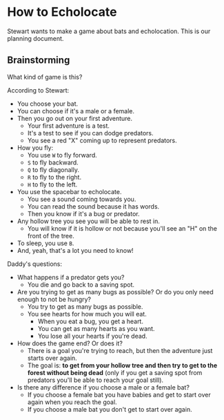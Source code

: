 # How to Echolocate

Stewart wants to make a game about bats and echolocation. This is our planning
document.

## Brainstorming

What kind of game is this?

According to Stewart:

* You choose your bat.
* You can choose if it's a male or a female.
* Then you go out on your first adventure.
  - Your first adventure is a test.
  - It's a test to see if you can dodge predators.
  - You see a red "X" coming up to represent predators.
* How you fly:
  - You use `W` to fly forward.
  - `S` to fly backward.
  - `Q` to fly diagonally.
  - `R` to fly to the right.
  - `H` to fly to the left.
* You use the spacebar to echolocate.
  - You see a sound coming towards you.
  - You can read the sound because it has words.
  - Then you know if it's a bug or predator.
* Any hollow tree you see you will be able to rest in.
  - You will know if it is hollow or not because you'll see an "H" on the front
    of the tree.
* To sleep, you use `B`.
* And, yeah, that's a lot you need to know!

Daddy's questions:

* What happens if a predator gets you?
  - You die and go back to a saving spot.
* Are you trying to get as many bugs as possible? Or do you only need enough to
  not be hungry?
  - You try to get as many bugs as possible.
  - You see hearts for how much you will eat.
    * When you eat a bug, you get a heart.
    * You can get as many hearts as you want.
    * You lose all your hearts if you're dead.
* How does the game end? Or does it?
  - There is a goal you're trying to reach, but then the adventure just starts
    over again.
  - The goal is: **to get from your hollow tree and then try to get to the forest
    without being dead** (only if you get a saving spot from predators you'll be
    able to reach your goal still).
* Is there any difference if you choose a male or a female bat?
  - If you choose a female bat you have babies and get to start over again when
    you reach the goal.
  - If you choose a male bat you don't get to start over again.
